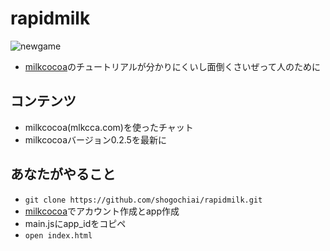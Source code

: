 # rapidmilk

![newgame](./newgame.png)

- [milkcocoa](mlkcca.com)のチュートリアルが分かりにくいし面倒くさいぜって人のために

## コンテンツ

- milkcocoa(mlkcca.com)を使ったチャット
- milkcocoaバージョン0.2.5を最新に


## あなたがやること
- `git clone https://github.com/shogochiai/rapidmilk.git`
- [milkcocoa](mlkcca.com)でアカウント作成とapp作成
- main.jsにapp_idをコピペ
- `open index.html`
